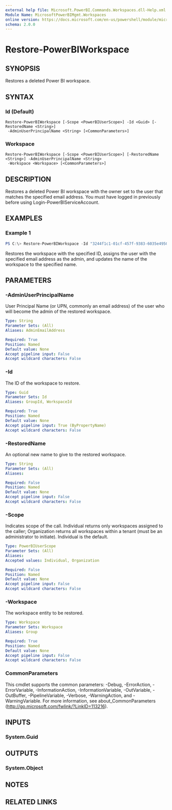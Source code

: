 ```yaml
---
external help file: Microsoft.PowerBI.Commands.Workspaces.dll-Help.xml
Module Name: MicrosoftPowerBIMgmt.Workspaces
online version: https://docs.microsoft.com/en-us/powershell/module/microsoftpowerbimgmt.workspaces/restore-powerbiworkspace?view=powerbi-ps-1.0.193
schema: 2.0.0
---
```


# Restore-PowerBIWorkspace

## SYNOPSIS
Restores a deleted Power BI workspace.

## SYNTAX

### Id (Default)
```
Restore-PowerBIWorkspace [-Scope <PowerBIUserScope>] -Id <Guid> [-RestoredName <String>]
 -AdminUserPrincipalName <String> [<CommonParameters>]
```

### Workspace
```
Restore-PowerBIWorkspace [-Scope <PowerBIUserScope>] [-RestoredName <String>] -AdminUserPrincipalName <String>
 -Workspace <Workspace> [<CommonParameters>]
```

## DESCRIPTION
Restores a deleted Power BI workspace with the owner set to the user that matches the specified email address.
You must have logged in previously before using Login-PowerBIServiceAccount.

## EXAMPLES

### Example 1
```powershell
PS C:\> Restore-PowerBIWorkspace -Id "3244f1c1-01cf-457f-9383-6035e4950fdc" -RestoredName "TestWorkspace" -AdminEmailAddress "john@contoso.com"
```

Restores the workspace with the specified ID, assigns the user with the specified email address as the admin, and updates the name of the workspace to the specified name.

## PARAMETERS

### -AdminUserPrincipalName
User Principal Name (or UPN, commonly an email address) of the user who will become the admin of the restored workspace.

```yaml
Type: String
Parameter Sets: (All)
Aliases: AdminEmailAddress

Required: True
Position: Named
Default value: None
Accept pipeline input: False
Accept wildcard characters: False
```

### -Id
The ID of the workspace to restore.

```yaml
Type: Guid
Parameter Sets: Id
Aliases: GroupId, WorkspaceId

Required: True
Position: Named
Default value: None
Accept pipeline input: True (ByPropertyName)
Accept wildcard characters: False
```

### -RestoredName
An optional new name to give to the restored workspace.

```yaml
Type: String
Parameter Sets: (All)
Aliases:

Required: False
Position: Named
Default value: None
Accept pipeline input: False
Accept wildcard characters: False
```

### -Scope
Indicates scope of the call. Individual returns only workspaces assigned to the caller; Organization returns all workspaces within a tenant (must be an administrator to initiate). Individual is the default.

```yaml
Type: PowerBIUserScope
Parameter Sets: (All)
Aliases:
Accepted values: Individual, Organization

Required: False
Position: Named
Default value: None
Accept pipeline input: False
Accept wildcard characters: False
```

### -Workspace
The workspace entity to be restored.

```yaml
Type: Workspace
Parameter Sets: Workspace
Aliases: Group

Required: True
Position: Named
Default value: None
Accept pipeline input: False
Accept wildcard characters: False
```

### CommonParameters
This cmdlet supports the common parameters: -Debug, -ErrorAction, -ErrorVariable, -InformationAction, -InformationVariable, -OutVariable, -OutBuffer, -PipelineVariable, -Verbose, -WarningAction, and -WarningVariable. For more information, see about_CommonParameters (http://go.microsoft.com/fwlink/?LinkID=113216).

## INPUTS

### System.Guid

## OUTPUTS

### System.Object

## NOTES

## RELATED LINKS
